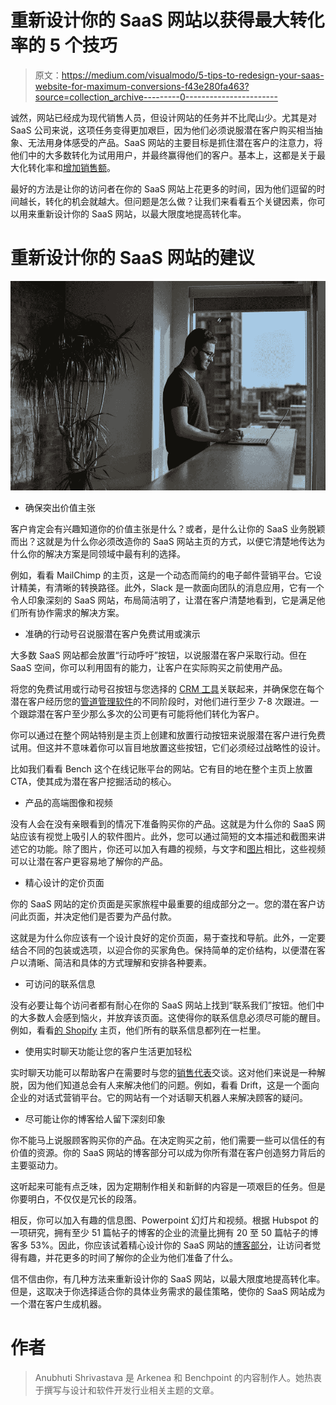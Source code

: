 # 重新设计你的 SaaS 网站以获得最大转化率的 5 个技巧

> 原文：<https://medium.com/visualmodo/5-tips-to-redesign-your-saas-website-for-maximum-conversions-f43e280fa463?source=collection_archive---------0----------------------->

诚然，网站已经成为现代销售人员，但设计网站的任务并不比爬山少。尤其是对 SaaS 公司来说，这项任务变得更加艰巨，因为他们必须说服潜在客户购买相当抽象、无法用身体感受的产品。SaaS 网站的主要目标是抓住潜在客户的注意力，将他们中的大多数转化为试用用户，并最终赢得他们的客户。基本上，这都是关于最大化转化率和[增加销售额](https://readwrite.com/2019/02/20/5-emerging-technologies-that-can-help-increase-sales-conversions/)。

最好的方法是让你的访问者在你的 SaaS 网站上花更多的时间，因为他们逗留的时间越长，转化的机会就越大。但问题是怎么做？让我们来看看五个关键因素，你可以用来重新设计你的 SaaS 网站，以最大限度地提高转化率。

# 重新设计你的 SaaS 网站的建议

![](img/8cfc51fb7c142c269e250054a0d20af1.png)

*   确保突出价值主张

客户肯定会有兴趣知道你的价值主张是什么？或者，是什么让你的 SaaS 业务脱颖而出？这就是为什么你必须改造你的 SaaS 网站主页的方式，以便它清楚地传达为什么你的解决方案是同领域中最有利的选择。

例如，看看 MailChimp 的主页，这是一个动态而简约的电子邮件营销平台。它设计精美，有清晰的转换路径。此外，Slack 是一款面向团队的消息应用，它有一个令人印象深刻的 SaaS 网站，布局简洁明了，让潜在客户清楚地看到，它是满足他们所有协作需求的解决方案。

*   准确的行动号召说服潜在客户免费试用或演示

大多数 SaaS 网站都会放置“行动呼吁”按钮，以说服潜在客户采取行动。但在 SaaS 空间，你可以利用固有的能力，让客户在实际购买之前使用产品。

将您的免费试用或行动号召按钮与您选择的 [CRM 工具](https://www.entrepreneur.com/article/328943)关联起来，并确保您在每个潜在客户经历您的[管道管理软件](https://benchpoint.com/)的不同阶段时，对他们进行至少 7-8 次跟进。一个跟踪潜在客户至少那么多次的公司更有可能将他们转化为客户。

你可以通过在整个网站特别是主页上创建和放置行动按钮来说服潜在客户进行免费试用。但这并不意味着你可以盲目地放置这些按钮，它们必须经过战略性的设计。

比如我们看看 Bench 这个在线记账平台的网站。它有目的地在整个主页上放置 CTA，使其成为潜在客户挖掘活动的核心。

*   产品的高端图像和视频

没有人会在没有亲眼看到的情况下准备购买你的产品。这就是为什么你的 SaaS 网站应该有视觉上吸引人的软件图片。此外，您可以通过简短的文本描述和截图来讲述它的功能。除了图片，你还可以加入有趣的视频，与文字和[图片](https://shots.visualmodo.com/)相比，这些视频可以让潜在客户更容易地了解你的产品。

*   精心设计的定价页面

你的 SaaS 网站的定价页面是买家旅程中最重要的组成部分之一。您的潜在客户访问此页面，并决定他们是否要为产品付款。

这就是为什么你应该有一个设计良好的定价页面，易于查找和导航。此外，一定要结合不同的包装或选项，以迎合你的买家角色。保持简单的定价结构，以便潜在客户以清晰、简洁和具体的方式理解和安排各种要素。

*   可访问的联系信息

没有必要让每个访问者都有耐心在你的 SaaS 网站上找到“联系我们”按钮。他们中的大多数人会感到恼火，并放弃该页面。这使得你的联系信息必须尽可能的醒目。例如，看看[的 Shopify](https://www.shopify.in/) 主页，他们所有的联系信息都列在一栏里。

*   使用实时聊天功能让您的客户生活更加轻松

实时聊天功能可以帮助客户在需要时与您的[销售代表](https://myresumeseed.com/sales-resume/)交谈。这对他们来说是一种解脱，因为他们知道总会有人来解决他们的问题。例如，看看 Drift，这是一个面向企业的对话式营销平台。它的网站有一个对话聊天机器人来解决顾客的疑问。

*   尽可能让你的博客给人留下深刻印象

你不能马上说服顾客购买你的产品。在决定购买之前，他们需要一些可以信任的有价值的资源。你的 SaaS 网站的博客部分可以成为你所有潜在客户创造努力背后的主要驱动力。

这听起来可能有点乏味，因为定期制作相关和新鲜的内容是一项艰巨的任务。但是你要明白，不仅仅是冗长的段落。

相反，你可以加入有趣的信息图、Powerpoint 幻灯片和视频。根据 Hubspot 的一项研究，拥有至少 51 篇帖子的博客的企业的流量比拥有 20 至 50 篇帖子的博客多 53%。因此，你应该试着精心设计你的 SaaS 网站的[博客部分](https://visualmodo.com/blog/)，让访问者觉得有趣，并花更多的时间了解你的企业为他们准备了什么。

信不信由你，有几种方法来重新设计你的 SaaS 网站，以最大限度地提高转化率。但是，这取决于你选择适合你的具体业务需求的最佳策略，使你的 SaaS 网站成为一个潜在客户生成机器。

# 作者

> Anubhuti Shrivastava 是 Arkenea 和 Benchpoint 的内容制作人。她热衷于撰写与设计和软件开发行业相关主题的文章。